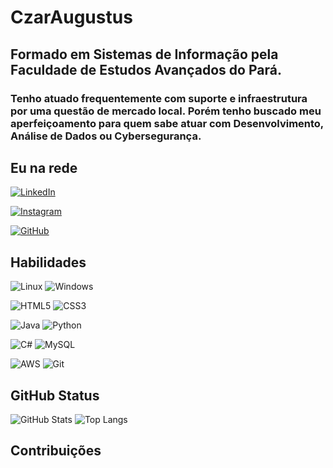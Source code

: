 # CzarAugustus
## Formado em Sistemas de Informação pela Faculdade de Estudos Avançados do Pará.
### Tenho atuado frequentemente com suporte e infraestrutura por uma questão de mercado local. Porém tenho buscado meu aperfeiçoamento para quem sabe  atuar com  Desenvolvimento, Análise de Dados ou Cybersegurança.
## Eu na rede
[![LinkedIn](https://img.shields.io/badge/LinkedIn-0077B5??style=for-the-badge&logo=linkedin&logoColor=white)](https://www.linkedin.com/in/caugustoslima/)

[![Instagram](https://img.shields.io/badge/-Instagram-FFF??style=for-the-badge&logo=instagram&logoColor=#405DE6)](https://www.instagram.com/czar_augustus/)

[![GitHub](https://img.shields.io/badge/GitHub-100000??style=for-the-badge&logo=github&logoColor=white)](https://github.com/CzarAugustus)
## Habilidades

![Linux](https://img.shields.io/badge/Linux-000??style=for-the-badge&logo=linux&logoColor=FCC624)
![Windows](https://img.shields.io/badge/Windows-000??style=for-the-badge&logo=windows&logoColor=2CA5E0)

![HTML5](https://img.shields.io/badge/HTML5-E34F26??style=for-the-badge&logo=html5&logoColor=white)
![CSS3](https://img.shields.io/badge/CSS3-1572B6??style=for-the-badge&logo=css3&logoColor=white)

![Java](https://img.shields.io/badge/java-%23ED8B00.svg??style=for-the-badge&logo=openjdk&logoColor=white)
![Python](https://img.shields.io/badge/python-4B8BBE??style=for-the-badge&logo=python&logoColor=ffdd54)

![C#](https://img.shields.io/badge/C%23-239120??style=for-the-badge&logo=c-sharp&logoColor=white)
![MySQL](https://img.shields.io/badge/MySQL-00000F??style=for-the-badge&logo=mysql&logoColor=white)

![AWS](https://img.shields.io/badge/AWS-000.svg??style=for-the-badge&logo=amazon-aws&logoColor=white)
![Git](https://img.shields.io/badge/GIT-E44C30??style=for-the-badge&logo=git&logoColor=white)

## GitHub Status
![GitHub Stats](https://github-readme-stats.vercel.app/api?username=CzarAugustus&theme=transparent&bg_color=000fff&border_color=30A3DC&show_icons=true&icon_color=30A3DC&title_color=E94D&text_color=FFF)
![Top Langs](https://github-readme-stats-git-masterrstaa-rickstaa.vercel.app/api/top-langs/?username=CzarAugustus&layout=compact&bg_color=000fff&border_color=30A3DC&title_color=E94D&text_color=FFF)
## Contribuições
